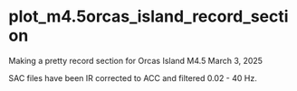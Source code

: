 # plot_m4.5orcas_island_record_section
Making a pretty record section for Orcas Island M4.5  March 3, 2025

SAC files have been IR corrected to ACC and filtered 0.02 - 40 Hz.
